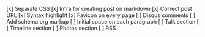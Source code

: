 [x] Separate CSS
[x] Infra for creating post on markdown
[x] Correct post URL
[x] Syntax highlight
[x] Favicon on every page
[ ] Disqus comments
[ ] Add schema.org markup
[ ] Initial space on each paragraph
[ ] Talk section
[ ] Timeline section
[ ] Photos section
[ ] RSS
